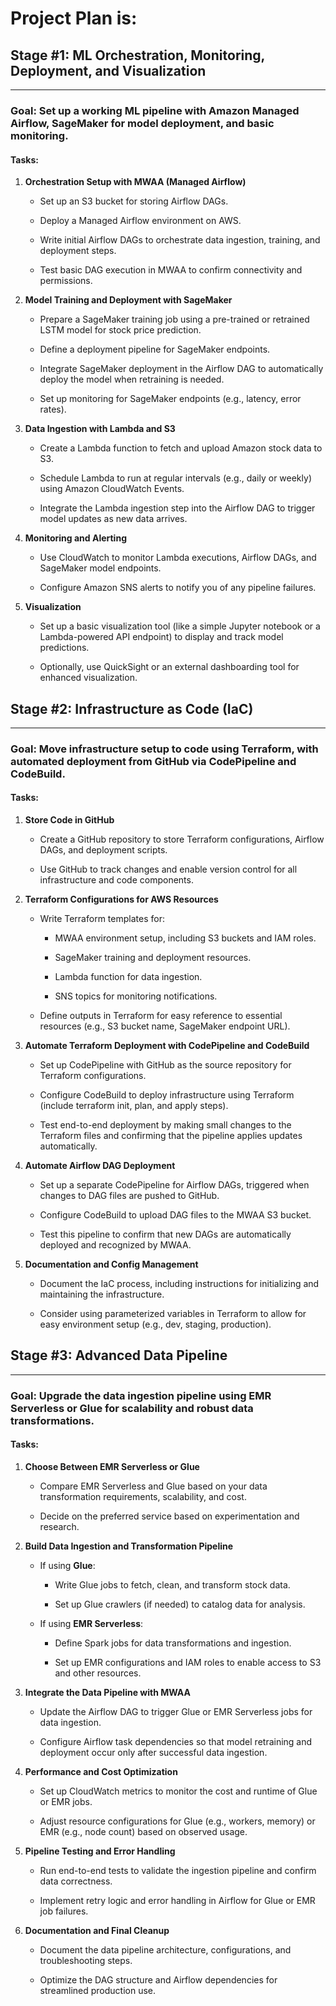 # Project Plan is:


## **Stage #1: ML Orchestration, Monitoring, Deployment, and Visualization**
-------------------------------------------------------------------------

### Goal: Set up a working ML pipeline with Amazon Managed Airflow, SageMaker for model deployment, and basic monitoring.

#### **Tasks:**

1.  **Orchestration Setup with MWAA (Managed Airflow)**
    
    *   Set up an S3 bucket for storing Airflow DAGs.
        
    *   Deploy a Managed Airflow environment on AWS.
        
    *   Write initial Airflow DAGs to orchestrate data ingestion, training, and deployment steps.
        
    *   Test basic DAG execution in MWAA to confirm connectivity and permissions.
        
2.  **Model Training and Deployment with SageMaker**
    
    *   Prepare a SageMaker training job using a pre-trained or retrained LSTM model for stock price prediction.
        
    *   Define a deployment pipeline for SageMaker endpoints.
        
    *   Integrate SageMaker deployment in the Airflow DAG to automatically deploy the model when retraining is needed.
        
    *   Set up monitoring for SageMaker endpoints (e.g., latency, error rates).
        
3.  **Data Ingestion with Lambda and S3**
    
    *   Create a Lambda function to fetch and upload Amazon stock data to S3.
        
    *   Schedule Lambda to run at regular intervals (e.g., daily or weekly) using Amazon CloudWatch Events.
        
    *   Integrate the Lambda ingestion step into the Airflow DAG to trigger model updates as new data arrives.
        
4.  **Monitoring and Alerting**
    
    *   Use CloudWatch to monitor Lambda executions, Airflow DAGs, and SageMaker model endpoints.
        
    *   Configure Amazon SNS alerts to notify you of any pipeline failures.
        
5.  **Visualization**
    
    *   Set up a basic visualization tool (like a simple Jupyter notebook or a Lambda-powered API endpoint) to display and track model predictions.
        
    *   Optionally, use QuickSight or an external dashboarding tool for enhanced visualization.
        

## **Stage #2: Infrastructure as Code (IaC)**
------------------------------------------

### Goal: Move infrastructure setup to code using Terraform, with automated deployment from GitHub via CodePipeline and CodeBuild.

#### **Tasks:**

1.  **Store Code in GitHub**
    
    *   Create a GitHub repository to store Terraform configurations, Airflow DAGs, and deployment scripts.
        
    *   Use GitHub to track changes and enable version control for all infrastructure and code components.
        
2.  **Terraform Configurations for AWS Resources**
    
    *   Write Terraform templates for:
        
        *   MWAA environment setup, including S3 buckets and IAM roles.
            
        *   SageMaker training and deployment resources.
            
        *   Lambda function for data ingestion.
            
        *   SNS topics for monitoring notifications.
            
    *   Define outputs in Terraform for easy reference to essential resources (e.g., S3 bucket name, SageMaker endpoint URL).
        
3.  **Automate Terraform Deployment with CodePipeline and CodeBuild**
    
    *   Set up CodePipeline with GitHub as the source repository for Terraform configurations.
        
    *   Configure CodeBuild to deploy infrastructure using Terraform (include terraform init, plan, and apply steps).
        
    *   Test end-to-end deployment by making small changes to the Terraform files and confirming that the pipeline applies updates automatically.
        
4.  **Automate Airflow DAG Deployment**
    
    *   Set up a separate CodePipeline for Airflow DAGs, triggered when changes to DAG files are pushed to GitHub.
        
    *   Configure CodeBuild to upload DAG files to the MWAA S3 bucket.
        
    *   Test this pipeline to confirm that new DAGs are automatically deployed and recognized by MWAA.
        
5.  **Documentation and Config Management**
    
    *   Document the IaC process, including instructions for initializing and maintaining the infrastructure.
        
    *   Consider using parameterized variables in Terraform to allow for easy environment setup (e.g., dev, staging, production).
        

## **Stage #3: Advanced Data Pipeline**
------------------------------------

### Goal: Upgrade the data ingestion pipeline using EMR Serverless or Glue for scalability and robust data transformations.

#### **Tasks:**

1.  **Choose Between EMR Serverless or Glue**
    
    *   Compare EMR Serverless and Glue based on your data transformation requirements, scalability, and cost.
        
    *   Decide on the preferred service based on experimentation and research.
        
2.  **Build Data Ingestion and Transformation Pipeline**
    
    *   If using **Glue**:
        
        *   Write Glue jobs to fetch, clean, and transform stock data.
            
        *   Set up Glue crawlers (if needed) to catalog data for analysis.
            
    *   If using **EMR Serverless**:
        
        *   Define Spark jobs for data transformations and ingestion.
            
        *   Set up EMR configurations and IAM roles to enable access to S3 and other resources.
            
3.  **Integrate the Data Pipeline with MWAA**
    
    *   Update the Airflow DAG to trigger Glue or EMR Serverless jobs for data ingestion.
        
    *   Configure Airflow task dependencies so that model retraining and deployment occur only after successful data ingestion.
        
4.  **Performance and Cost Optimization**
    
    *   Set up CloudWatch metrics to monitor the cost and runtime of Glue or EMR jobs.
        
    *   Adjust resource configurations for Glue (e.g., workers, memory) or EMR (e.g., node count) based on observed usage.
        
5.  **Pipeline Testing and Error Handling**
    
    *   Run end-to-end tests to validate the ingestion pipeline and confirm data correctness.
        
    *   Implement retry logic and error handling in Airflow for Glue or EMR job failures.
        
6.  **Documentation and Final Cleanup**
    
    *   Document the data pipeline architecture, configurations, and troubleshooting steps.
        
    *   Optimize the DAG structure and Airflow dependencies for streamlined production use.